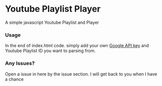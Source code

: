 # Youtube Playlist Player
A simple javascript Youtube Playlist and Player

### Usage

In the end of index.html code. simply add your own [Google API key](https://console.developers.google.com "Google API key") and Youtube Playlist ID you want to parsing from.

### Any Issues?

Open a issue in here by the issue section. I will get back to you when I have a chance
